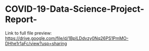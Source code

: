 # COVID-19-Data-Science-Project-Report-

Link to full file preview: https://drive.google.com/file/d/1BpILDdvzy0Nq26PS1PmMO-DHhe1r1aFc/view?usp=sharing
